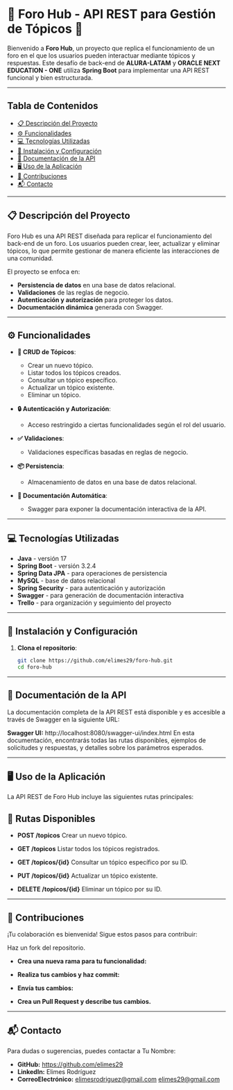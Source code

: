 # 🌟 Foro Hub - API REST para Gestión de Tópicos 🌟

Bienvenido a **Foro Hub**, un proyecto que replica el funcionamiento de un foro en el que los usuarios pueden interactuar mediante tópicos y respuestas. Este desafío de back-end de **ALURA-LATAM** y **ORACLE NEXT EDUCATION - ONE** utiliza **Spring Boot** para implementar una API REST funcional y bien estructurada.

---

## Tabla de Contenidos

- [📋 Descripción del Proyecto](#-descripción-del-proyecto)
- [⚙️ Funcionalidades](#️-funcionalidades)
- [💻 Tecnologías Utilizadas](#-tecnologías-utilizadas)
- [🔧 Instalación y Configuración](#-instalación-y-configuración)
- [📑 Documentación de la API](#-documentación-de-la-api)
- [🖥️ Uso de la Aplicación](#️-uso-de-la-aplicación)
- [🤝 Contribuciones](#-contribuciones)
- [📬 Contacto](#-contacto)

---

## 📋 Descripción del Proyecto

Foro Hub es una API REST diseñada para replicar el funcionamiento del back-end de un foro. Los usuarios pueden crear, leer, actualizar y eliminar tópicos, lo que permite gestionar de manera eficiente las interacciones de una comunidad.

El proyecto se enfoca en:

- **Persistencia de datos** en una base de datos relacional.
- **Validaciones** de las reglas de negocio.
- **Autenticación y autorización** para proteger los datos.
- **Documentación dinámica** generada con Swagger.

---

## ⚙️ Funcionalidades

- **🔧 CRUD de Tópicos**:
  - Crear un nuevo tópico.
  - Listar todos los tópicos creados.
  - Consultar un tópico específico.
  - Actualizar un tópico existente.
  - Eliminar un tópico.

- **🔒 Autenticación y Autorización**:
  - Acceso restringido a ciertas funcionalidades según el rol del usuario.

- **✅ Validaciones**:
  - Validaciones específicas basadas en reglas de negocio.

- **📦 Persistencia**:
  - Almacenamiento de datos en una base de datos relacional.

- **📑 Documentación Automática**:
  - Swagger para exponer la documentación interactiva de la API.

---

## 💻 Tecnologías Utilizadas

- **Java** - versión 17
- **Spring Boot** - versión 3.2.4
- **Spring Data JPA** - para operaciones de persistencia
- **MySQL** - base de datos relacional
- **Spring Security** - para autenticación y autorización
- **Swagger** - para generación de documentación interactiva
- **Trello** - para organización y seguimiento del proyecto

---

## 🔧 Instalación y Configuración

1. **Clona el repositorio**:

   ```bash
   git clone https://github.com/elimes29/foro-hub.git
   cd foro-hub
   
---

## 📑 Documentación de la API

La documentación completa de la API REST está disponible y es accesible a través de Swagger en la siguiente URL:

**Swagger UI:** http://localhost:8080/swagger-ui/index.html
En esta documentación, encontrarás todas las rutas disponibles, ejemplos de solicitudes y respuestas, y detalles sobre los parámetros esperados.

---

## 🖥️ Uso de la Aplicación
La API REST de Foro Hub incluye las siguientes rutas principales:

## 📄 Rutas Disponibles

- **POST /topicos**
Crear un nuevo tópico.

- **GET /topicos**
Listar todos los tópicos registrados.

- **GET /topicos/{id}**
Consultar un tópico específico por su ID.

- **PUT /topicos/{id}**
Actualizar un tópico existente.

- **DELETE /topicos/{id}**
Eliminar un tópico por su ID.

---

## 🤝 Contribuciones
¡Tu colaboración es bienvenida! Sigue estos pasos para contribuir:

Haz un fork del repositorio.

- **Crea una nueva rama para tu funcionalidad:**

- **Realiza tus cambios y haz commit:**

- **Envía tus cambios:**

- **Crea un Pull Request y describe tus cambios.**

---

## 📬 Contacto
Para dudas o sugerencias, puedes contactar a Tu Nombre:

- **GitHub:** https://github.com/elimes29
- **LinkedIn:** Elimes Rodríguez
- **CorreoElectrónico:** elimesrodriguez@gmail.com elimes29@gmail.com